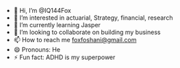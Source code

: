 - 👋 Hi, I’m @IQ144Fox
- 👀 I’m interested in actuarial, Strategy, financial, research 
- 🌱 I’m currently learning Jasper
- 💞️ I’m looking to collaborate on building my business 
- 📫 How to reach me foxfoshani@gmail.com 
- 😄 Pronouns: He
- ⚡ Fun fact: ADHD is my superpower 

<!---
IQ144Fox/IQ144Fox is a ✨ special ✨ repository because its `README.md` (this file) appears on your GitHub profile.
You can click the Preview link to take a look at your changes.
--->
